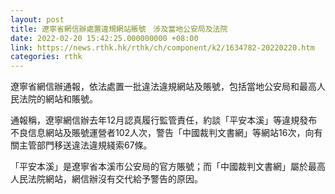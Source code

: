 ```yaml
---
layout: post
title: 遼寧省網信辦處置違規網站賬號　涉及當地公安局及法院
date: 2022-02-20 15:42:25.000000000 +08:00
link: https://news.rthk.hk/rthk/ch/component/k2/1634782-20220220.htm
categories: rthk
---
```


遼寧省網信辦通報，依法處置一批違法違規網站及賬號，包括當地公安局和最高人民法院的網站和賬號。

通報稱，遼寧網信辦去年12月認真履行監管責任，約談「平安本溪」等違規發布不良信息網站及賬號運營者102人次，警告「中國裁判文書網」等網站16次，向有關主管部門移送違法違規綫索67條。

「平安本溪」是遼寧省本溪市公安局的官方賬號；而「中國裁判文書網」屬於最高人民法院網站，網信辦沒有交代給予警告的原因。
